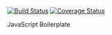 [![Build Status](https://img.shields.io/travis/kelvinabella/js-stack.svg?style=flat-square)](https://travis-ci.org/kelvinabella/js-stack)
[![Coverage Status](https://img.shields.io/coveralls/kelvinabella/js-stack.svg?style=flat-square)](https://coveralls.io/github/kelvinabella/js-stack?branch=master)


JavaScript Boilerplate
